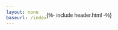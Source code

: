 ```yaml
---
layout: none
baseurl: /index
---
```


 {%- include header.html -%}
<html>
<head>
    <meta charset="UTF-8">
    <meta name="viewport" content="width=device-width, initial-scale=1.0">
    <title>Card Sorting Animation</title>
    <link rel="stylesheet" href="styles.css">
</head>
<body>
    <div id="card-container"></div>
    <script src="script.js"></script>
</body>
</html>

<style>
    body {
        font-family: Arial, sans-serif;
        display: flex;
        align-items: center;
        justify-content: center;
        height: 100vh;
        margin: 0;
    }

    #card-container {
        display: flex;
        position: relative;
    }

    .card {
        width: 50px;
        height: 80px;
        background-color: #fff;
        border: 1px solid #ccc;
        border-radius: 5px;
        margin-right: 10px;
        display: flex;
        align-items: center;
        justify-content: center;
        font-size: 14px;
        font-weight: bold;
        position: absolute;
        transition: transform 0.3s ease-in-out;
    }
<style>
